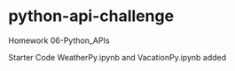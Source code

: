 # python-api-challenge
Homework 06-Python_APIs

Starter Code WeatherPy.ipynb and VacationPy.ipynb added
